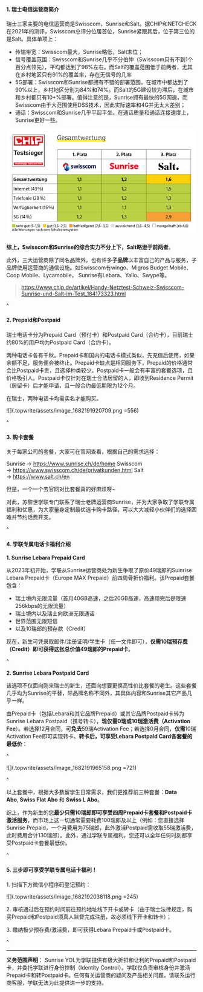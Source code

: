 #### **1. 瑞士电信运营商简介**

瑞士三家主要的电信运营商是Swisscom，Sunrise和Salt。据CHIP和NETCHECK在2021年的测评，Swisscom总评分位居首位，Sunrise紧跟其后，位于第三位的是Salt。具体单项上：

* 传输带宽：Swisscom最大，Sunrise略低，Salt末位；
* 信号覆盖范围：Swisscom和Sunrise几乎不分伯仲（Swisscom只有不到1个百分点领先），平均都达到了98%左右。而Salt的覆盖范围低于前两者，尤其在乡村地区只有91%的覆盖率，存在无信号的几率
* 5G部署：Swisscom和Sunrise都拥有不错的部署范围，在城市中都达到了90%以上，乡村地区分别为84%和74%。而Salt的5G建设较为滞后，在城市和乡村都只有10+%部署。值得注意的是，Sunrise拥有最快的5G网速，而Swisscom由于大范围使用DSS技术，因此实际速率和4G并无太大差别；
* 通话：Swisscom和Sunrise几乎平起平坐。在通话质量和通话连接速度上，Sunrise更好一些。

![](.topwrite/assets/image_1682191526512.png)

**综上，Swisscom和Sunrise的综合实力不分上下，Salt略逊于前两者**。

此外，三大运营商除了同名品牌外，也有许多**子品牌**以丰富自己的产品与服务，子品牌使用运营商的通信设施。如Swisscom有wingo、Migros Budget Mobile、Coop Mobile、Lycamobile， Sunrise有Lebara、Yallo、Swype等。

> <https://www.chip.de/artikel/Handy-Netztest-Schweiz-Swisscom-Sunrise-und-Salt-im-Test_184173323.html>

^

#### **2. Prepaid和Postpaid**

瑞士电话卡分为Prepaid Card（预付卡）和Postpaid Card（合约卡），目前瑞士约80%的用户均为Postpaid Card（合约卡）。

两种电话卡各有千秋。Prepaid卡和国内的电话卡模式类似，先充值后使用，如果余额不足，服务便会被终止。Prepaid卡缺点是相同服务下，Prepaid的价格通常会比Postpaid卡贵，且选择种类较少。Postpaid卡一般会有丰富的套餐选项，且价格吸引人。Postpaid卡仅针对在瑞士合法居留的人，即收到Residence Permit（居留卡）后才能申请，且一般合约最低期限为12个月。

在瑞士，两种电话卡均需实名才能购买。

![](.topwrite/assets/image_1682191920709.png =556)

^

#### **3. 购卡套餐**

关于每家公司的套餐，大家可在官网查看，根据自己的需求选择：

Sunrise → <https://www.sunrise.ch/de/home>
Swisscom → <https://www.swisscom.ch/de/privatkunden.html>
Salt → <https://www.salt.ch/en>

但是，一个一个去官网对比套餐真的好麻烦呀\~

对此，苏黎世学联专门联系了瑞士老牌运营商Sunrise，并为大家争取了学联专属福利和优惠，为大家量身定制最优选卡购卡路径，可以大大减轻小伙伴们的选择困难并节约话费开支。

^

#### **4. 学联专属电话卡福利介绍**

**1. Sunrise Lebara Prepaid Card**

从2023年初开始，学联从Sunrise运营商处为新生争取了原价49瑞郎的Suinrise Lebara Prepaid卡（Europe MAX Prepaid）前四周骨折价福利。该Prepaid套餐包含：

* 瑞士境内无限流量（首月40GB高速，之后20GB高速，高速用完后是限速256kbps的无限流量）
* 瑞士境内以及瑞士向欧洲无限通话
* 世界范围无限短信
* 以及10瑞郎的预存款（Credit）

现在，新生可凭录取邮件/注册证明/学生卡（任一文件即可），**仅需10瑞预存费（Credit）即可获得这张总价值49瑞郎的Prepaid卡**。

^

**2. Sunrise Lebara Postpaid Card**

该选项不仅面向刚来瑞士的新生，还面向想要更换高性价比套餐的老生。这些套餐几乎均为Sunrise的平替，除品牌名称不同外，其具体内容和Sunrise其它产品几乎一样。

由Prepaid卡（包括Lebara和其它品牌Prepaid）或其它品牌Postpaid卡转为Sunrise Lebara Postpaid（携号转卡），**现仅需0瑞或10瑞激活费（Activation Fee**）。若选择12月合同，可**免去**59瑞Activation Fee；若选择0月合同，**仅需**10瑞Activation Fee即可实现转卡。**转卡后，可享受Lebara Postpaid Card各套餐的最低价**：

^

![](.topwrite/assets/image_1682191965158.png =721)

^

以上套餐中，根据大多数留学生日常需求，我们更推荐前三种套餐：**Data Abo**, **Swiss Flat Abo** 和 **Swiss L Abo**。

综上，作为新生的您**最少只需10瑞郎即可享受四周Prepaid卡套餐和Postpaid卡激活服务**，而市场上这一切通常需要耗费100瑞郎及以上（例如：您直接选择Sunrise Prepaid，一个月费用为75瑞郎，此外激活Postpaid需收取55瑞激活费，此时费用合计130瑞郎）。此外，通过学联专属福利，您还可以全年任何时刻都享受Postpaid卡套餐最低价。

^

#### **5. 三步即可享受学联专属电话卡福利**！

1\. 扫描下方微信小程序码登记预约：

![](.topwrite/assets/image_1682192038118.png =245)

2\. 审核通过后在预约时间前往预约地址线下开卡或转卡（由于瑞士法律规定，购买Prepaid和Postpaid须真人监督完成注册，故必须线下开卡和转卡）；

3\. 缴纳极少预存费/激活费，即可获得Lebara Prepaid卡或Postpaid卡。

^

***

**义务范围声明**：
Sunrise YOL为学联提供有极大折扣和让利的Prepaid和Postpaid卡，并委托学联进行身份控制（Identity Control）。学联仅负责审核身份并激活Prepaid卡和转Postpaid卡。任何有关运营商的疑问及产品相关问题，请联系运行商客服，学联无法为此提供进一步的支持。
